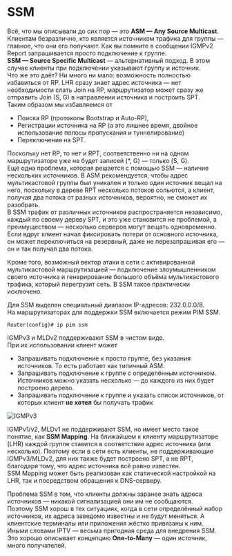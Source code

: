 # SSM

Всё, что мы описывали до сих пор — это **ASM — Any Source Multicast**. Клиентам безразлично, кто является источником трафика для группы — главное, что они его получают. Как вы помните в сообщении IGMPv2 Report запрашивается просто подключение к группе.  
**SSM — Source Specific Multicast** — альтернативный подход. В этом случае клиенты при подключении указывают группу и источник.  
Что же это даёт? Ни много ни мало: возможность полностью избавиться от RP. LHR сразу знает адрес источника — нет необходимости слать Join на RP, маршрутизатор может сразу же отправить Join \(S, G\) в направлении источника и построить SPT.  
Таким образом мы избавляемся от

* Поиска RP \(протоколы Bootstrap и Auto-RP\),
* Регистрации источника на RP \(а это лишнее время, двойное использование полосы пропускания и туннелирование\)
* Переключения на SPT.

Поскольку нет RP, то нет и RPT, соответственно ни на одном маршрутизаторе уже не будет записей \(\*, G\) — только \(S, G\).  
Ещё одна проблема, которая решается с помощью SSM — наличие нескольких источников. В ASM рекомендуется, чтобы адрес мультикастовой группы был уникален и только один источник вещал на него, поскольку в дереве RPT несколько потоков сольются, а клиент, получая два потока от разных источников, вероятно, не сможет их разобрать.  
В SSM трафик от различных источников распространяется независимо, каждый по своему дереву SPT, и это уже становится не проблемой, а преимуществом — несколько серверов могут вещать одновременно. Если вдруг клиент начал фиксировать потери от основного источника, он может переключиться на резервный, даже не перезапрашивая его — он и так получал два потока.

Кроме того, возможный вектор атаки в сети с активированной мультикастовой маршрутизацией — подключение злоумышленником своего источника и генерирование большого объёма мультикастового трафика, который перегрузит сеть. В SSM такое практически исключено.

Для SSM выделен специальный диапазон IP-адресов: 232.0.0.0/8.  
На маршрутизаторах для поддержки SSM включается режим PIM SSM.

```text
Router(config)# ip pim ssm
```

IGMPv3 и MLDv2 поддерживают SSM в чистом виде.  
При их использовании клиент может

* Запрашивать подключение к просто группе, без указания источников. То есть работает как типичный ASM.
* Запрашивать подключение к группе с определённым источником. Источников можно указать несколько — до каждого из них будет построено дерево.
* Запрашивать подключение к группе и указать список источников, от которых клиент **не хотел** бы получать трафик

![IGMPv3](https://dan4i4ek.info/src/0_db5cd_7173c5bc_XXXL.png)

IGMPv1/v2, MLDv1 не поддерживают SSM, но имеет место такое понятие, как **SSM Mapping**. На ближайшем к клиенту маршрутизаторе \(LHR\) каждой группе ставится в соответствие адрес источника \(или несколько\). Поэтому если в сети есть клиенты, не поддерживающие IGMPv3/MLDv2, для них также будет построено SPT, а не RPT, благодаря тому, что адрес источника всё равно известен.  
SSM Mapping может быть реализован как статической настройкой на LHR, так и посредством обращения к DNS-серверу.

Проблема SSM в том, что клиенты должны заранее знать адреса источников — никакой сигнализацией они им не сообщаются.  
Поэтому SSM хорош в тех ситуациях, когда в сети определённый набор источников, их адреса заведомо известны и не будут меняться. А клиентские терминалы или приложения жёстко привязаны к ним.  
Иными словами IPTV — весьма пригодная среда для внедрения SSM. Это хорошо описывает концепцию **One-to-Many** — один источник, много получателей.

